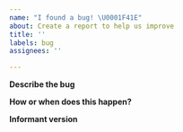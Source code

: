 ```yaml
---
name: "I found a bug! \U0001F41E"
about: Create a report to help us improve
title: ''
labels: bug
assignees: ''

---
```


**Describe the bug**


**How or when does this happen?**


**Informant version**



<!-- Screenshots are optional but appreciated! -->
